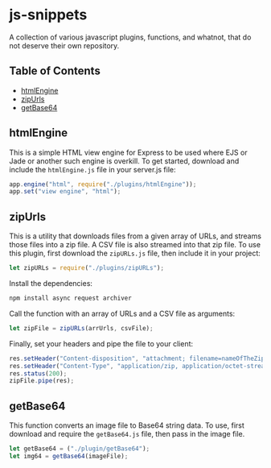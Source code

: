 # js-snippets
A collection of various javascript plugins, functions, and whatnot, that do not deserve their own repository.

## Table of Contents

- [htmlEngine](#htmlEngine)
- [zipUrls](#zipUrls)
- [getBase64](#getBase64)

## htmlEngine

This is a simple HTML view engine for Express to be used where EJS or Jade or another such engine is overkill. To get started, download and include the `htmlEngine.js` file in your server.js file:

``` javascript
app.engine("html", require("./plugins/htmlEngine"));
app.set("view engine", "html");
```

## zipUrls

This is a utility that downloads files from a given array of URLs, and streams those files into a zip file. A CSV file is also streamed into that zip file. To use this plugin, first download the `zipURLs.js` file, then include it in your project:

``` javascript
let zipURLs = require("./plugins/zipURLs");
```

Install the dependencies:

```bash
npm install async request archiver
```

Call the function with an array of URLs and a CSV file as arguments:

``` javascript
let zipFile = zipURLs(arrUrls, csvFile);
```

Finally, set your headers and pipe the file to your client:

``` javascript
res.setHeader("Content-disposition", "attachment; filename=nameOfTheZipFile.zip");
res.setHeader("Content-Type", "application/zip, application/octet-stream");
res.status(200);
zipFile.pipe(res);
```

## getBase64

This function converts an image file to Base64 string data. To use, first download and require the `getBase64.js` file, then pass in the image file.

``` javascript
let getBase64 = ("./plugin/getBase64");
let img64 = getBase64(imageFile);
```